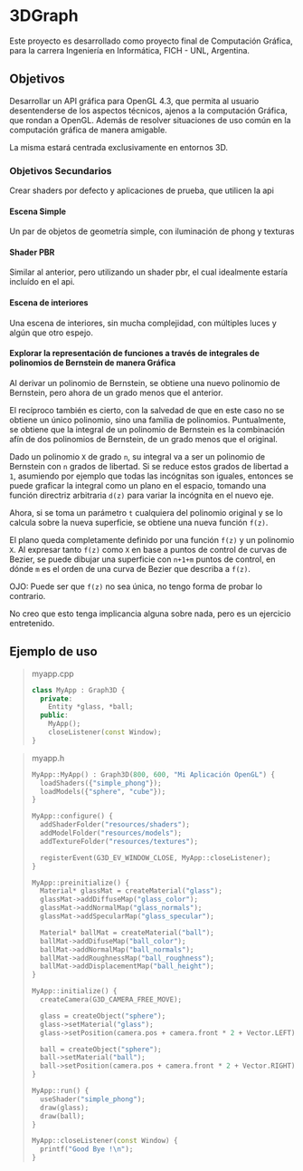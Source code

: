 # 3DGraph

Este proyecto es desarrollado como proyecto final de Computación Gráfica, para la carrera Ingeniería en Informática, FICH - UNL, Argentina.

## Objetivos
Desarrollar un API gráfica para OpenGL 4.3, que permita al usuario desentenderse de los aspectos técnicos, ajenos a la computación Gráfica, que rondan a OpenGL. Además de resolver situaciones de uso común en la computación gráfica de manera amigable.

La misma estará centrada exclusivamente en entornos 3D.

### Objetivos Secundarios
Crear shaders por defecto y aplicaciones de prueba, que utilicen la api

#### Escena Simple
Un par de objetos de geometría simple, con iluminación de phong y texturas

#### Shader PBR
Similar al anterior, pero utilizando un shader pbr, el cual idealmente estaría incluído en el api.

#### Escena de interiores
Una escena de interiores, sin mucha complejidad, con múltiples luces y algún que otro espejo.

#### Explorar la representación de funciones a través de integrales de polinomios de Bernstein de manera Gráfica
Al derivar un polinomio de Bernstein, se obtiene una nuevo polinomio de Bernstein, pero ahora de un grado menos que el anterior.

El recíproco también es cierto, con la salvedad de que en este caso no se obtiene un único polinomio, sino una familia de polinomios. Puntualmente, se obtiene que la integral de un polinomio de Bernstein es la combinación afín de dos polinomios de Bernstein, de un grado menos que el original.

Dado un polinomio `X` de grado `n`, su integral va a ser un polinomio de Bernstein con `n` grados de libertad. Si se reduce estos grados de libertad a `1`, asumiendo por ejemplo que todas las incógnitas son iguales, entonces se puede graficar la integral como un plano en el espacio, tomando una función directriz arbitraria `d(z)` para variar la incógnita en el nuevo eje.

Ahora, si se toma un parámetro `t` cualquiera del polinomio original y se lo calcula sobre la nueva superficie, se obtiene una nueva función `f(z)`.

El plano queda completamente definido por una función `f(z)` y un polinomio `X`. Al expresar tanto `f(z)` como `X` en base a puntos de control de curvas de Bezier, se puede dibujar una superficie con `n+1+m` puntos de control, en dónde `m` es el orden de una curva de Bezier que describa a `f(z)`.

OJO: Puede ser que `f(z)` no sea única, no tengo forma de probar lo contrario.

No creo que esto tenga implicancia alguna sobre nada, pero es un ejercicio entretenido.


## Ejemplo de uso

> myapp.cpp
>  ```cpp
>  class MyApp : Graph3D {
>    private:
>      Entity *glass, *ball;
>    public:
>      MyApp();
>      closeListener(const Window);
>  }
>  ```


> myapp.h
>  ```cpp
>  MyApp::MyApp() : Graph3D(800, 600, "Mi Aplicación OpenGL") {
>    loadShaders({"simple_phong"});
>    loadModels({"sphere", "cube"});
>  }
>
>  MyApp::configure() {
>    addShaderFolder("resources/shaders");
>    addModelFolder("resources/models");
>    addTextureFolder("resources/textures");
>
>    registerEvent(G3D_EV_WINDOW_CLOSE, MyApp::closeListener);
>  }
>
>  MyApp::preinitialize() {
>    Material* glassMat = createMaterial("glass");
>    glassMat->addDiffuseMap("glass_color");
>    glassMat->addNormalMap("glass_normals");
>    glassMat->addSpecularMap("glass_specular");
>
>    Material* ballMat = createMaterial("ball");
>    ballMat->addDifuseMap("ball_color");
>    ballMat->addNormalMap("ball_normals");
>    ballMat->addRoughnessMap("ball_roughness");
>    ballMat->addDisplacementMap("ball_height");
>  }
>
>  MyApp::initialize() {
>    createCamera(G3D_CAMERA_FREE_MOVE);
>
>    glass = createObject("sphere");
>    glass->setMaterial("glass");
>    glass->setPosition(camera.pos + camera.front * 2 + Vector.LEFT);
>
>    ball = createObject("sphere");
>    ball->setMaterial("ball");
>    ball->setPosition(camera.pos + camera.front * 2 + Vector.RIGHT);
>  }
>
>  MyApp::run() {
>    useShader("simple_phong");
>    draw(glass);
>    draw(ball);
>  }
>
>  MyApp::closeListener(const Window) {
>    printf("Good Bye !\n");
>  }
>  ```
